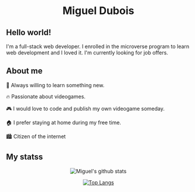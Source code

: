 <h1 align="center">Miguel Dubois</h1>

## Hello world!
I'm a full-stack web developer. I enrolled in the microverse program to learn web development and I loved it. I'm currently looking for job offers.

## About me

:open_book: Always willing to learn something new.

:fire: Passionate about videogames.

:video_game: I would love to code and publish my own videogame someday.

:house: I prefer staying at home during my free time.

:cityscape: Citizen of the internet

## My statss

<div align="center" >

![Miguel's github stats](https://github-readme-stats.vercel.app/api?username=migueldp4&show_icons=true)

[![Top Langs](https://github-readme-stats.vercel.app/api/top-langs/?username=migueldp4&exclude_repo=catalogue-statistics&layout=compact)](https://github.com/anuraghazra/github-readme-stats)

</div>